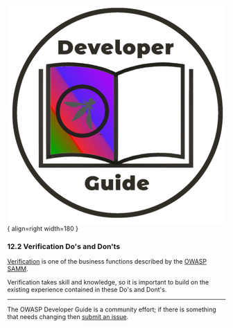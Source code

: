 ![Developer guide logo](../../assets/images/dg_logo_bbd.png "OWASP Developer Guide"){ align=right width=180 }

### 12.2 Verification Do's and Don'ts

[Verification][sammv] is one of the business functions described by the [OWASP SAMM][samm].

Verification takes skill and knowledge, so it is important to build on the existing experience
contained in these Do's and Dont's.

----

The OWASP Developer Guide is a community effort; if there is something that needs changing then [submit an issue][issue1402].

[issue1402]: https://github.com/OWASP/DevGuide/issues/new?labels=enhancement&template=request.md&title=Update:%2012-appendices/02-verification-dos-donts/00-toc
[samm]: https://owaspsamm.org/about/
[sammv]: https://owaspsamm.org/model/verification/
